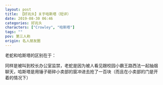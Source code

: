 ```yaml
---
layout: post
title: 【好兆头】关于哈斯塔（短评）
date: 2019-08-30 06:46
categories: 好兆头
characters: ["Crowley", "哈斯塔"]
tags: ""
pov: 第三人称
origin: 名人朋友圈
---
```


老蛇和哈斯塔的区别在于：

同样是被叫到校长办公室监禁，老蛇是因为被人看见跟校园小霸王路西法一起抽烟聊天，哈斯塔是用锤子砸碎小卖部的窗冲进去抢了一百块（而且在小卖部的门是开着的情况下）
